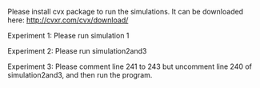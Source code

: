 Please install cvx package to run the simulations. It can be downloaded here:
http://cvxr.com/cvx/download/

Experiment 1: Please run simulation 1

Experiment 2: Please run simulation2and3

Experiment 3: Please comment line 241 to 243 but uncomment line 240 of simulation2and3, and then run the program.


